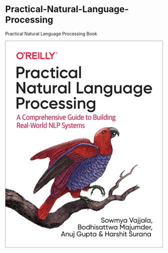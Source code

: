 # Practical-Natural-Language-Processing
Practical Natural Language Processing Book

![image](https://github.com/AbdelrahmanShahrour/Practical-Natural-Language-Processing/blob/main/Images/cover.png)
